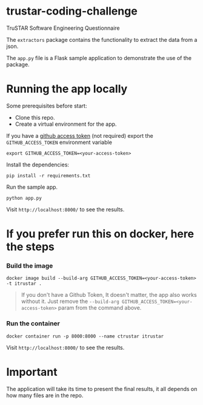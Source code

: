 # trustar-coding-challenge
TruSTAR Software Engineering Questionnaire

The `extractors` package contains the functionality to extract the data from a json.

The `app.py` file is a Flask sample application to demonstrate the use of the package.

# Running the app locally
Some prerequisites before start:
- Clone this repo.
- Create a virtual environment for the app.

If you have a [github access token](https://github.com/settings/apps) (not required) export the `GITHUB_ACCESS_TOKEN` environment variable

`export GITHUB_ACCESS_TOKEN=<your-access-token>`

Install the dependencies:

`pip install -r requirements.txt`

Run the sample app.

`python app.py`

Visit `http://localhost:8000/` to see the results.

# If you prefer run this on docker, here the steps

### Build the image
`docker image build --build-arg GITHUB_ACCESS_TOKEN=<your-access-token> -t itrustar .`

> If you don't have a Github Token, It doesn't matter, the app also works without it. Just remove the `--build-arg GITHUB_ACCESS_TOKEN=<your-access-token>` param from the command above.

### Run the container
`docker container run -p 8000:8000 --name ctrustar itrustar`

Visit `http://localhost:8000/` to see the results.


# Important
The application will take its time to present the final results, it all depends on how many files are in the repo.